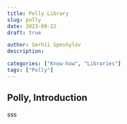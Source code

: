 ```yaml
---
title: Polly Library
slug: polly
date: 2023-09-22
draft: true

author: Serhii Speshylov
description: 

categories: ["Know-how", "Libraries"]
tags: ["Polly"]
---
```


## Polly, Introduction

sss
